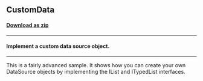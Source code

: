 ## CustomData
#### [Download as zip](https://grapecity.github.io/DownGit/#/home?url=https://github.com/GrapeCity/ComponentOne-WinForms-Samples/tree/master/NetFramework\FlexGrid\CS\CustomData)
____
#### Implement a custom data source object.
____
This is a fairly advanced sample. It shows how you can create your own DataSource objects by implementing the IList and ITypedList interfaces.
